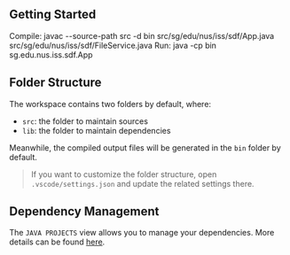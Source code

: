 ## Getting Started

Compile:
javac --source-path src -d bin src/sg/edu/nus/iss/sdf/App.java src/sg/edu/nus/iss/sdf/FileService.java
Run:
java -cp bin sg.edu.nus.iss.sdf.App

## Folder Structure

The workspace contains two folders by default, where:

- `src`: the folder to maintain sources
- `lib`: the folder to maintain dependencies

Meanwhile, the compiled output files will be generated in the `bin` folder by default.

> If you want to customize the folder structure, open `.vscode/settings.json` and update the related settings there.

## Dependency Management

The `JAVA PROJECTS` view allows you to manage your dependencies. More details can be found [here](https://github.com/microsoft/vscode-java-dependency#manage-dependencies).

